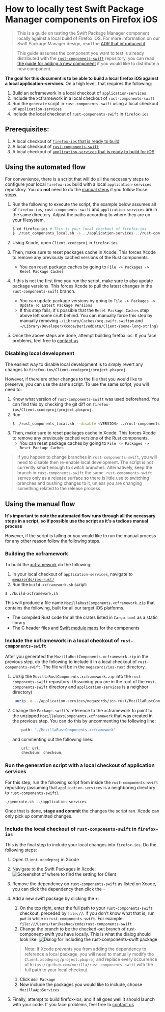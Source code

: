 # How to locally test Swift Package Manager components on Firefox iOS
> This is a guide on testing the Swift Package Manager component locally against a local build of Firefox iOS. For more information on our Swift Package Manager design, read the [ADR that introduced it](../adr/0003-swift-packaging.md)

> This guide assumes the component you want to test is already distributed with the [`rust-components-swift`](https://github.com/mozilla/rust-components-swift) repository, you can read [the guide for adding a new component](./adding-a-new-component.md#including-the-component-in-the-swift-package-manager-megazord) if you would like to distribute a new component.


**The goal for this document is to be able to build a local firefox iOS against a local application-services**. On a high level, that requires the following:

1. Build an xcframework in a local checkout of `application-services`
1. Include the xcframework in a local checkout of `rust-components-swift`
1. Run the `generate` script in `rust-components-swift` using a local checkout of `application-services`
1. Include the local checkout of `rust-components-swift` in `firefox-ios`


## Prerequisites:
1. A local checkout of [`firefox-ios` that is ready to build](https://github.com/mozilla-mobile/firefox-ios#building-the-code)
1. A local checkout of [`rust-components-swift`](https://github.com/mozilla/rust-components-swift)
1. A local checkout of [`application-services` that is ready to build for iOS](../building.md#building-for-firefox-ios)

## Using the automated flow
For convenience, there is a script that will do all the necessary steps to configure your local `firefox-ios` build with a local `application-services` repository. You do **not** need to do the [manual steps](#using-the-manual-flow) if you follow those steps.

1. Run the following to execute the script, the example below assumes all of `firefox-ios`, `rust-components-swift` and `application-services` are in the same directory. Adjust the paths according to where they are on your filesystem.

    ```bash
    $ cd firefox-ios # This is your local checkout of firefox-ios
    $ ./rust_components_local.sh -a ../application-services ../rust-components-swift
    ```

1. Using Xcode, open `Client.xcodeproj` in `firefox-ios`

1. Then, make sure to reset packages cache in Xcode. This forces Xcode to remove any previously cached versions of the Rust components.
    - You can reset package caches by going to `File -> Packages -> Reset Package Caches`
1. If this is not the first time you run the script, make sure to also update package versions. This forces Xcode to pull the latest changes in the `rust-components-swift` branch.
    - You can update package versions by going to `File -> Packages -> Update To Latest Package Versions`
    - If this step fails, it's possible that the `Reset Package Caches` step above left some cruft behind. You can manually force this step by manually removing  `~/Library/Caches/org.swift.swiftpm` and `~/Library/Developer/Xcode/DerivedData/Client-{some-long-string}`
1. Once the above steps are done, attempt building firefox ios. If you face problems, feel free to [contact us](../index.md#contact-us)

### Disabling local development
The easiest way to disable local development is to simply revert any changes to `firefox-ios/Client.xcodeproj/project.pbxproj`.

However, if there are other changes to the file that you would like to preserve, you can use the same script. To use the same script, you will need to:
1. Know what version of `rust-components-swift` was used beforehand. You can find this by checking the git diff on `firefox-ios/Client.xcodeproj/project.pbxproj`.
1. Run:
    ```bash
    $ ./rust_components_local.sh --disable <VERSION> ../rust-components-swift
    ```
1. Then, make sure to reset packages cache in Xcode. This forces Xcode to remove any previously cached versions of the Rust components.
    - You can reset package caches by going to `File -> Packages -> Reset Package Caches`


> If you happen to change branches in `rust-components-swift`, you will need to disable then re-enable local development. The script is not currently smart enough to switch branches. Alternatively, keep the branch in `rust-components-swift` the same. `rust-components-swift` serves only as a release surface so there is little use to switching branches and pushing changes to it, unless you are changing something related to the release process.

## Using the manual flow
**It's important to note the automated flow runs through all the necessary steps in a script, so if possible use the script as it's a tedious manual process**

However, if the script is failing or you would like to run the manual process for any other reason follow the following steps.

### Building the xcframework
To build the [xcframework](https://developer.apple.com/documentation/swift_packages/distributing_binary_frameworks_as_swift_packages) do the following:
1. In your local checkout of `application-services`, navigate to [`megazords/ios-rust/`](https://github.com/mozilla/application-services/tree/main/megazords/ios-rust)
1. Run the `build-xcframework.sh` script: 
```bash
$ ./build-xcframework.sh
```
This will produce a file name `MozillaRustComponents.xcframework.zip` that contains the following, built for all our target iOS platforms.
- The compiled Rust code for all the crates listed in `Cargo.toml` as a static library
- The C header files and [Swift module maps](https://clang.llvm.org/docs/Modules.html) for the components

### Include the xcframework in a local checkout of `rust-components-swift`
After you generated the `MozillaRustComponents.xcframework.zip` in the previous step, do the following to include it in a local checkout of `rust-components-swift`. The file will be in the `megazords/ios-rust` directory.
1. Unzip the `MozillaRustComponents.xcframework.zip` into the `rust-components-swift` repository: (Assuming you are in the root of the `rust-components-swift` directory and `application-services` is a neighbor directory)
    ```sh
     unzip -o ../application-services/megazords/ios-rust/MozillaRustComponents.xcframework.zip -d .
    ```
1. Change the `Package.swift`'s reference to the xcframework to point to the unzipped `MozillaRustComponents.xcframework` that was created in the previous step. You can do this by uncommenting the following line:
    ```swift
        path: "./MozillaRustComponents.xcframework"
    ```
    and commenting out the following lines:
    ```swift
        url: url,
        checksum: checksum,
    ```

### Run the generation script with a local checkout of application services
For this step, run the following script from inside the `rust-components-swift` repository (assuming that `application-services` is a neighboring directory to `rust-components-swift`).

```sh
./generate.sh ../application-services
```
Once that is done, **stage and commit** the changes the script ran. Xcode can only pick up committed changes.

### Include the local checkout of `rust-components-swift` in `firefox-ios`
This is the final step to include your local changes into `firefox-ios`. Do the following steps:
1. Open `Client.xcodeproj` in Xcode
1. Navigate to the Swift Packages in Xcode:
![Screenshot of where to find the setting for Client](./img/xcode-client-package-settings.png)
1. Remove the dependency on `rust-components-swift` as listed on Xcode, you can click the dependency then click the `-`
1. Add a new swift package by clicking the `+`:

    1. On the top right, enter the full path to your `rust-components-swift` checkout, preceded by `file://`. If you don't know what that is, run `pwd` in while in `rust-components-swift`. For example: `file:///Users/tarikeshaq/code/rust-components-swift`
    1. Change the branch to be the checked-out branch of rust-component-swift you have locally. This is what the dialog should look like:
    ![Dialog for including the `rust-components-swift` package](./img/xcode-include-packages-firefox-ios.png)
    > Note: If Xcode prevents you from adding the dependency to reference a local package, you will need to manually modify the `Client.xcodeproj/project.pbxproj` and replace every occurrence of `https://github.com/mozilla/rust-components-swift` with the full path to your local checkout.
    1. Click `Add Package`
    1. Now include the packages you would like to include, choose `MozillaAppServices`
1. Finally, attempt to build firefox-ios, and if all goes well it should launch  with your code. If you face problems, feel free to [contact us](../index.md#contact-us)


